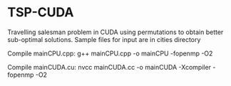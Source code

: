 # TSP-CUDA
Travelling salesman problem in CUDA using permutations to obtain better sub-optimal solutions.
Sample files for input are in cities directory


Compile mainCPU.cpp:
g++ mainCPU.cpp -o mainCPU -fopenmp -O2

Compile mainCUDA.cu:
nvcc mainCUDA.cc -o mainCUDA -Xcompiler -fopenmp -O2

